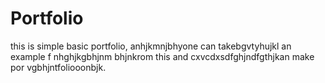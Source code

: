 # Portfolio
this is simple basic portfolio, anhjkmnjbhyone can takebgvtyhujkl an example f nhghjkgbhjnm bhjnkrom this and cxvcdxsdfghjndfgthjkan make por vgbhjntfoliooonbjk.
